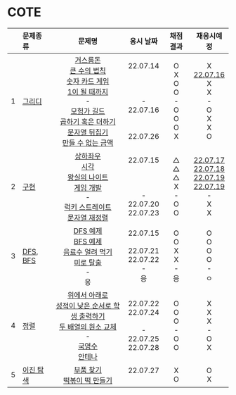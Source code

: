 # COTE
||문제종류|문제명|응시 날짜|채점 결과|재응시예정|
|:-:|:-|:-:|:---:|:---:|:-:|
|1|[그리디](./greedy/)|[거스름돈](./greedy/greedy_ex.js)<br>[큰 수의 법칙](./greedy/greedy_01.js)<br>[숫자 카드 게임](./greedy/greedy_02.js)<br>[1이 될 때까지](./greedy/greedy_03.js)<br>-<br>[모험가 길드](./greedy/test_01.js)<br>[곱하기 혹은 더하기](./greedy/test_02.js)<br>[문자열 뒤집기](./greedy/test_03.js)<br>[만들 수 없는 금액](./greedy/test_04.js)<br>|22.07.14<br><br><br><br>-<br>22.07.16<br><br><br>22.07.26<br>|O<br>X<br>O<br>O<br>-<br>O<br>O<br>O<br>X<br>|X<br>[22.07.16](./greedy/replay_01.js)<br>X<br>X<br>-<br>O<br>X<br>X<br>O<br>|
|2|[구현](./implementation/)|[상하좌우](./implementation/imple_ex01.js)<br>[시각](./implementation/imple_ex02.js)<br>[왕실의 나이트](./implementation/imple_01.js)<br>[게임 개발](./implementation/imple_02.js)<br>-<br>[럭키 스트레이트](./implementation/test_01.js)<br>[문자열 재정렬](./implementation/test_02.js)<br>|22.07.15<br><br><br><br>-<br>22.07.20<br>22.07.23<br>|△<br>△<br>△<br>X<br>-<br>O<br>O|[22.07.17](./implementation/../replay_01.js)<br>[22.07.18](./implementation/replay_02.js)<br>[22.07.19](./implementation//replay_03.js)<br>[22.07.19](./implementation/replay_04.js)<br>-<br>X<br>X|
|3|[DFS, BFS](./dfs%2Cbfs/)|[DFS 예제](./dfs%2Cbfs/dfs_ex.js)<br>[BFS 예제](./dfs%2Cbfs/dfs_ex.js)<br>[음료수 얼려 먹기](./dfs%2Cbfs/dfs%2Cbfs_01.js)<br>[미로 탈출](./dfs%2Cbfs/dfs%2Cbfs_02.js)<br>-<br>응|22.07.15<br><br>22.07.21<br>22.07.22<br>-<br>응|O<br>O<br>X<br>X<br>-<br>응|O<br>O<br>O<br>O<br>-<br>ㅇ|
|4|[정렬](./sort/)|[위에서 아래로](./sort/sort_ex_01.js)<br>[성적이 낮은 순서로 학생 출력하기](./sort/sort_ex_02.js)<br>[두 배열의 원소 교체](./sort/sort_ex_03.js)<br>-<br>[국영수](./sort/test_01.js)<br>[안테나](./sort/test_02.js)|22.07.22<br>22.07.24<br><br>-<br>22.07.25<br>22.07.28<br>|O<br>O<br>O<br>-<br>O<br>O|X<br>X<br>X<br>-<br>O<br>X|
|5|[이진 탐색](./binarySearch/)|[부품 찾기](./binarySearch/ex_01.js)<br>[떡볶이 떡 만들기](./binarySearch/ex_02.js)<br>|22.07.27<br><br>|X<br>O|O<br>X|